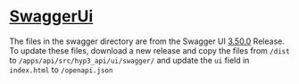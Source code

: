 # [SwaggerUi](https://swagger.io/tools/swagger-ui/)

The files in the swagger directory are from the Swagger UI [3.50.0](https://github.com/swagger-api/swagger-ui/releases/tag/v3.50.0) Release.
To update these files, download a new release and copy the files from `/dist` to `/apps/api/src/hyp3_api/ui/swagger/` and update the `ui` 
field in `index.html` to `/openapi.json`